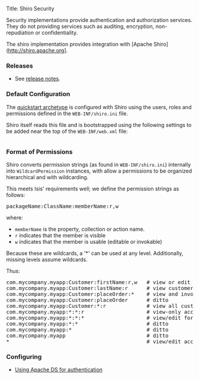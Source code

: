 Title: Shiro Security

Security implementations provide authentication and authorization services. They do not providing services such as auditing, encryption, non-repudiation or confidentiality.

The shiro implementation provides integration with [Apache Shiro](http://shiro.apache.org].

### Releases

- See [release notes](release-notes/about.html).

### Default Configuration

The [quickstart archetype](../../../getting-started/quickstart-archetype.html) is configured with Shiro using the users, roles and permissions defined in the `WEB-INF/shiro.ini` file.

Shiro itself reads this file and is bootstrapped using the following settings to be added near the top of the `WEB-INF/web.xml` file:

<pre>
</pre>

### Format of Permissions

Shiro converts permission strings (as found in `WEB-INF/shiro.ini`) internally into `WildcardPermission` instances, with allow a permissions to be organized hierarchical and with wildcarding.  

This meets Isis' requirements well; we define the permission strings as follows:

<pre>
packageName:ClassName:memberName:r,w
</pre>

where:

* `memberName` is the property, collection or action name.
* `r` indicates that the member is visible
* `w` indicates that the member is usable (editable or invokable)

Because these are wildcards, a '*' can be used at any level.  Additionally, missing levels assume wildcards.

Thus:

<pre>
com.mycompany.myapp:Customer:firstName:r,w   # view or edit customer's firstName
com.mycompany.myapp:Customer:lastName:r      # view customer's lastName only
com.mycompany.myapp:Customer:placeOrder:*    # view and invoke placeOrder action
com.mycompany.myapp:Customer:placeOrder      # ditto
com.mycompany.myapp:Customer:*:r             # view all customer class members
com.mycompany.myapp:*:*:r                    # view-only access for all classes in myapp package
com.mycompany.myapp:*:*:*                    # view/edit for all classes in myapp package
com.mycompany.myapp:*:*                      # ditto
com.mycompany.myapp:*                        # ditto
com.mycompany.myapp                          # ditto
*                                            # view/edit access to everything
</pre>


### Configuring 

- [Using Apache DS for authentication](using-apache-ds-for-authentication.html)

